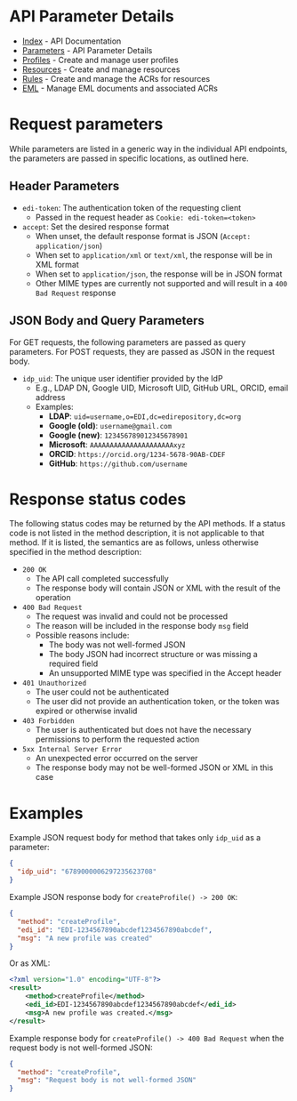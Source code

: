 # API Parameter Details

- [Index](index.md) - API Documentation
- [Parameters](parameters.md) - API Parameter Details
- [Profiles](profile.md) - Create and manage user profiles
- [Resources](resource.md) - Create and manage resources
- [Rules](rule.md) - Create and manage the ACRs for resources
- [EML](eml.md) - Manage EML documents and associated ACRs

# Request parameters

While parameters are listed in a generic way in the individual API endpoints, the parameters are passed in specific locations, as outlined here.

## Header Parameters

- `edi-token`: The authentication token of the requesting client
  - Passed in the request header as `Cookie: edi-token=<token>`
- `accept`: Set the desired response format
  - When unset, the default response format is JSON (`Accept: application/json`)
  - When set to `application/xml` or `text/xml`, the response will be in XML format
  - When set to `application/json`, the response will be in JSON format
  - Other MIME types are currently not supported and will result in a `400 Bad Request` response

## JSON Body and Query Parameters

For GET requests, the following parameters are passed as query parameters. For POST requests, they are passed as JSON in the request body.

- `idp_uid`: The unique user identifier provided by the IdP
  - E.g., LDAP DN, Google UID, Microsoft UID, GitHub URL, ORCID, email address
  - Examples:
    - **LDAP**: `uid=username,o=EDI,dc=edirepository,dc=org`
    - **Google (old)**: `username@gmail.com`
    - **Google (new)**: `123456789012345678901`
    - **Microsoft**: `AAAAAAAAAAAAAAAAAAAAAxyz`
    - **ORCID**: `https://orcid.org/1234-5678-90AB-CDEF`
    - **GitHub**: `https://github.com/username`

# Response status codes

The following status codes may be returned by the API methods. If a status code is not listed in the method description, it is not applicable to that method. If it is listed, the semantics are as follows, unless otherwise specified in the method description:

- `200 OK`
  - The API call completed successfully
  - The response body will contain JSON or XML with the result of the operation
- `400 Bad Request`
    - The request was invalid and could not be processed
    - The reason will be included in the response body `msg` field
    - Possible reasons include:
        - The body was not well-formed JSON
        - The body JSON had incorrect structure or was missing a required field
        - An unsupported MIME type was specified in the Accept header
- `401 Unauthorized`
    - The user could not be authenticated
    - The user did not provide an authentication token, or the token was expired or otherwise invalid
- `403 Forbidden`
    - The user is authenticated but does not have the necessary permissions to perform the requested action
- `5xx Internal Server Error`
    - An unexpected error occurred on the server
    - The response body may not be well-formed JSON or XML in this case

# Examples

Example JSON request body for method that takes only `idp_uid` as a parameter:

```json
{
  "idp_uid": "6789000006297235623708"
}
```

Example JSON response body for `createProfile() -> 200 OK`:

```json
{
  "method": "createProfile",
  "edi_id": "EDI-1234567890abcdef1234567890abcdef",
  "msg": "A new profile was created"
}
```

Or as XML:

```xml
<?xml version="1.0" encoding="UTF-8"?>
<result>
    <method>createProfile</method>
    <edi_id>EDI-1234567890abcdef1234567890abcdef</edi_id>
    <msg>A new profile was created.</msg>
</result>
```

Example response body for `createProfile() -> 400 Bad Request` when the request body is not well-formed JSON:

```json
{
  "method": "createProfile",
  "msg": "Request body is not well-formed JSON"
}
```
